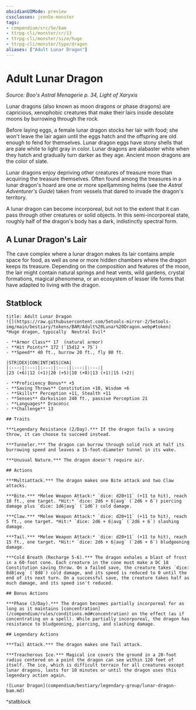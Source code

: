```yaml
---
obsidianUIMode: preview
cssclasses: json5e-monster
tags:
- compendium/src/5e/bam
- ttrpg-cli/monster/cr/13
- ttrpg-cli/monster/size/huge
- ttrpg-cli/monster/type/dragon
aliases: ["Adult Lunar Dragon"]
---
```

# Adult Lunar Dragon
*Source: Boo's Astral Menagerie p. 34, Light of Xaryxis*  

Lunar dragons (also known as moon dragons or phase dragons) are capricious, xenophobic creatures that make their lairs inside desolate moons by burrowing through the rock.

Before laying eggs, a female lunar dragon stocks her lair with food; she won't leave the lair again until the eggs hatch and the offspring are old enough to fend for themselves. Lunar dragon eggs have stony shells that are pale white to light gray in color. Lunar dragons are alabaster white when they hatch and gradually turn darker as they age. Ancient moon dragons are the color of slate.

Lunar dragons enjoy depriving other creatures of treasure more than acquiring the treasure themselves. Often found among the treasures in a lunar dragon's hoard are one or more spelljamming helms (see the *Astral Adventurer's Guide*) taken from vessels that dared to invade the dragon's territory.

A lunar dragon can become incorporeal, but not to the extent that it can pass through other creatures or solid objects. In this semi-incorporeal state, roughly half of the dragon's body has a dark, indistinctly spectral form.

## A Lunar Dragon's Lair

The cave complex where a lunar dragon makes its lair contains ample space for food, as well as one or more hidden chambers where the dragon keeps its treasure. Depending on the composition and features of the moon, the lair might contain natural springs and heat vents, wild gardens, crystal formations, magical phenomena, or an ecosystem of lesser life forms that have adapted to living with the dragon.

## Statblock

```ad-statblock
title: Adult Lunar Dragon
![](https://raw.githubusercontent.com/5etools-mirror-2/5etools-img/main/bestiary/tokens/BAM/Adult%20Lunar%20Dragon.webp#token)
*Huge dragon, typically  Neutral Evil*

- **Armor Class** 17  (natural armor)
- **Hit Points** 172 (`15d12 + 75`)
- **Speed** 40 ft., burrow 20 ft., fly 80 ft.

|STR|DEX|CON|INT|WIS|CHA|
|:---:|:---:|:---:|:---:|:---:|:---:|
|23 (+6)|12 (+1)|20 (+5)|10 (+0)|13 (+1)|15 (+2)|

- **Proficiency Bonus** +5
- **Saving Throws** Constitution +10, Wisdom +6
- **Skills** Perception +11, Stealth +11
- **Senses** darkvision 240 ft., passive Perception 21
- **Languages** Draconic
- **Challenge** 13

## Traits

***Legendary Resistance (2/Day).*** If the dragon fails a saving throw, it can choose to succeed instead.

***Tunneler.*** The dragon can burrow through solid rock at half its burrowing speed and leaves a 15-foot-diameter tunnel in its wake.

***Unusual Nature.*** The dragon doesn't require air.

## Actions

***Multiattack.*** The dragon makes one Bite attack and two Claw attacks.

***Bite.*** *Melee Weapon Attack:* `dice: d20+11` (+11 to hit), reach 10 ft., one target. *Hit:* `dice: 2d6 + 6|avg` (`2d6 + 6`) piercing damage plus `dice: 1d6|avg` (`1d6`) cold damage.

***Claw.*** *Melee Weapon Attack:* `dice: d20+11` (+11 to hit), reach 5 ft., one target. *Hit:* `dice: 2d6 + 6|avg` (`2d6 + 6`) slashing damage.

***Tail.*** *Melee Weapon Attack:* `dice: d20+11` (+11 to hit), reach 15 ft., one target. *Hit:* `dice: 2d6 + 6|avg` (`2d6 + 6`) bludgeoning damage.

***Cold Breath (Recharge 5-6).*** The dragon exhales a blast of frost in a 60-foot cone. Each creature in the cone must make a DC 18 Constitution saving throw. On a failed save, the creature takes `dice: 8d8|avg` (`8d8`) cold damage, and its speed is reduced to 0 until the end of its next turn. On a successful save, the creature takes half as much damage, and its speed isn't reduced.

## Bonus Actions

***Phase (3/Day).*** The dragon becomes partially incorporeal for as long as it maintains [concentration](/compendium/rules/conditions.md#concentration) on the effect (as if concentrating on a spell). While partially incorporeal, the dragon has resistance to bludgeoning, piercing, and slashing damage.

## Legendary Actions

***Tail Attack.*** The dragon makes one Tail attack.

***Treacherous Ice.*** Magical ice covers the ground in a 20-foot radius centered on a point the dragon can see within 120 feet of itself. The ice, which is difficult terrain for all creatures except lunar dragons, lasts for 10 minutes or until the dragon uses this legendary action again.

![Lunar Dragon](compendium/bestiary/legendary-group/lunar-dragon-bam.md)
```
^statblock